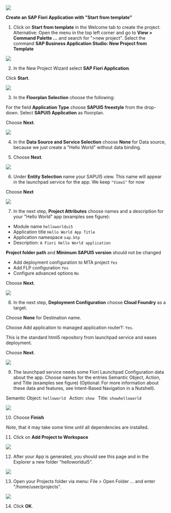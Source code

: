 ![](../images/Deployment_Config.png)

**Create an SAP Fiori Application with "Start from template"**

1. Click on <strong>Start from template</strong> in the Welcome tab to create the project.
Alternative: Open the menu in the top left corner and go to **View > Command Palette ...** and search for ">new project". Select the command **SAP Business Application Studio: New Project from Template**

![](../images/BAS_start.png)

2. In the New Project Wizard select **SAP Fiori Application**.

Click **Start**.

![](../images/Template_Fiori_app.png)

3. In the <strong>Floorplan Selection</strong> choose the following:

For the field <strong>Application Type</strong> choose **SAPUI5 freestyle** from the drop-down.
Select **SAPUI5 Application** as floorplan.

Choose **Next**.

![](../images/Template_UI5.png)


4. In the **Data Source and Service Selection** choose **None** for Data source, because we just create a "Hello World" without data binding.

5. Choose **Next**.

![](../images/Data_Source.png)


6. Under **Entity Selection** name your SAPUI5 view. This name will appear in the launchpad service for the app. We keep <code>"View1"</code> for now

Choose **Next**

![](../images/View1.png")

7. In the next step, <strong>Project Attributes</strong> choose names and a description for your "Hello World" app (examples see figure):

- Module name <code>helloworldui5 </code>
- Application title <code>Hello World App Title </code>
- Application namespace <code>sap.btp </code>
- Description: <code>A Fiori Hello World application</code>

<strong>Project folder path</strong> and <strong>Minimum SAPUI5 version</strong> should not be changed

- Add deployment configuration to MTA project <code>Yes </code>
- Add FLP configuration <code>Yes</code>
- Configure advanced options <code>No</code>

Choose **Next**.

![](../images/Template_Project_Attributes.png)

8. In the next step, **Deployment Configuration** choose **Cloud Foundry** as a target.

Choose **None** for Destination name.

Choose Add application to managed application router?: <code>Yes</code>.

This is the standard html5 repository from launchpad service and eases deployment.

Choose **Next**.

![](../images/Deployment_Config.png)

9. The launchpad service needs some Fiori Launchpad Configuration data about the app. Choose names for the entries Semantic Object, Action, and Title (examples see figure)
(Optional: For more information about these data and features, see Intent-Based Navigation in a Nutshell).

Semantic Object: <code>helloworld </code>
Action: <code>show </code>
Title: <code>showhelloworld </code> 

![](../images/Fiori_Launchpad_config.png)

10. Choose <strong>Finish</strong>

*Note*, that it may take some time until all dependencies are installed.

11. Click on <strong>Add Project to Workspace</strong>

![](../images/Workspace.png)

12. After your App is generated, you should see this page and in the Explorer a new folder "helloworldui5".

![](../images/BAS_Project_App_Info.png)

13. Open your Projects folder via menu: File > Open Folder ... and enter "/home/user/projects".

![](../images/Open_Projects_folder.png)
 
14. Click <strong>OK</strong>.

